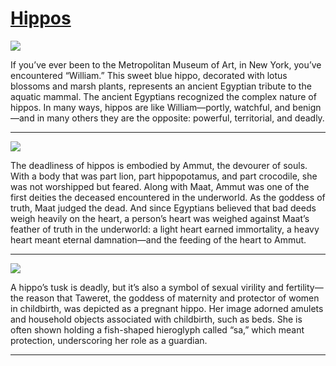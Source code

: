 # [Hippos](http://artstories.artsmia.org/#/stories/334)

![](http://cdn.dx.artsmia.org/thumbs/tn_2013_TDXAfrica_059_01.jpg)

If you’ve ever been to the Metropolitan Museum of Art, in New York, you’ve encountered “William.” This sweet blue hippo, decorated with lotus blossoms and marsh plants, represents an ancient Egyptian tribute to the aquatic mammal. The ancient Egyptians recognized the complex nature of hippos. In many ways, hippos are like William—portly, watchful, and benign—and in many others they are the opposite: powerful, territorial, and deadly.

---

![](http://cdn.dx.artsmia.org/thumbs/tn_2013_TDXAfrica_062_01.jpg)

The deadliness of hippos is embodied by Ammut, the devourer of souls. With a body that was part lion, part hippopotamus, and part crocodile, she was not worshipped but feared. Along with Maat, Ammut was one of the first deities the deceased encountered in the underworld. As the goddess of truth, Maat judged the dead. And since Egyptians believed that bad deeds weigh heavily on the heart, a person’s heart was weighed against Maat’s feather of truth in the underworld: a light heart earned immortality, a heavy heart meant eternal damnation—and the feeding of the heart to Ammut.

---

![](http://cdn.dx.artsmia.org/thumbs/tn_2013_TDXAfrica_071_01.jpg)

A hippo’s tusk is deadly, but it’s also a symbol of sexual virility and fertility—the reason that Taweret, the goddess of maternity and protector of women in childbirth, was depicted as a pregnant hippo. Her image adorned amulets and household objects associated with childbirth, such as beds. She is often shown holding a fish-shaped hieroglyph called “sa,” which meant protection, underscoring her role as a guardian.

---
